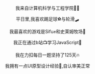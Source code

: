 <div align="center">
                <p>我来自计算机科学与工程学院👨‍🎓</p>
                <p>平日里,我喜欢踢足球⚽与轮滑🛹</p>
                <p>我最喜欢的游戏是Sifu✊和史莱姆牧场🦄</p>
                <p>我正在通过b站📺学习JavaScript📄</p>
                <p>我在力扣每日一题坚持了125天🔥</p>
                <p>我拥有一点UI原型设计经验🎯,自认审美正常</p>
</div>
